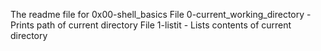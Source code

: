 The readme file for 0x00-shell_basics
File 0-current_working_directory - Prints path of current directory
File 1-listit - Lists contents of current directory
